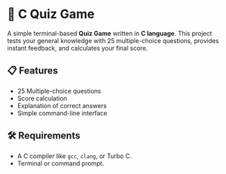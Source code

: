 # 🧠 C Quiz Game

A simple terminal-based **Quiz Game** written in **C language**. This project tests your general knowledge with 25 multiple-choice questions, provides instant feedback, and calculates your final score.

## 📋 Features
- 25 Multiple-choice questions
- Score calculation
- Explanation of correct answers
- Simple command-line interface

## 🛠️ Requirements
- A C compiler like `gcc`, `clang`, or Turbo C.
- Terminal or command prompt.

